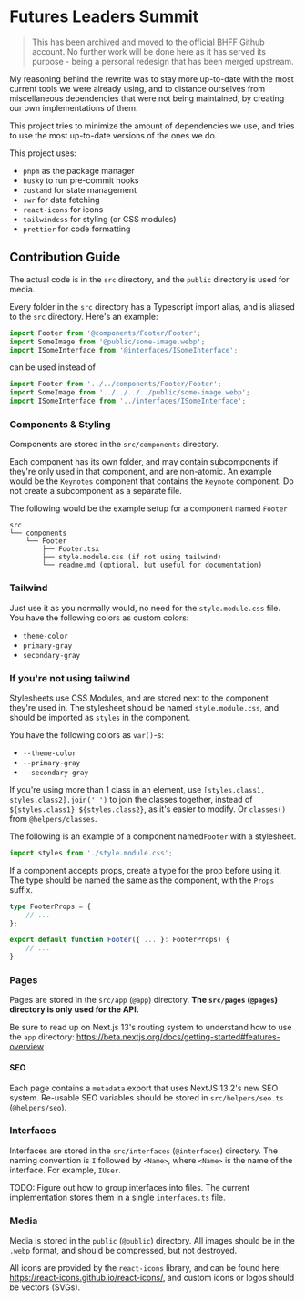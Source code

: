 # Futures Leaders Summit

> This has been archived and moved to the official BHFF Github account. No further work will be done here as it has served its purpose - being a personal redesign that has been merged upstream.

My reasoning behind the rewrite was to stay more up-to-date with the most
current tools we were already using, and to distance ourselves from
miscellaneous dependencies that were not being maintained, by creating our own
implementations of them.

This project tries to minimize the amount of dependencies we use, and tries to
use the most up-to-date versions of the ones we do.

This project uses:

-   `pnpm` as the package manager
-   `husky` to run pre-commit hooks
-   `zustand` for state management
-   `swr` for data fetching
-   `react-icons` for icons
-   `tailwindcss` for styling (or CSS modules)
-   `prettier` for code formatting

## Contribution Guide

The actual code is in the `src` directory, and the `public` directory is used
for media.

Every folder in the `src` directory has a Typescript import alias, and is
aliased to the `src` directory. Here's an example:

```typescript
import Footer from '@components/Footer/Footer';
import SomeImage from '@public/some-image.webp';
import ISomeInterface from '@interfaces/ISomeInterface';
```

can be used instead of

```typescript
import Footer from '../../components/Footer/Footer';
import SomeImage from '../../../../public/some-image.webp';
import ISomeInterface from '../interfaces/ISomeInterface';
```

### Components & Styling

Components are stored in the `src/components` directory.

Each component has its own folder, and may contain subcomponents if they're only
used in that component, and are non-atomic. An example would be the `Keynotes`
component that contains the `Keynote` component. Do not create a subcomponent as
a separate file.

The following would be the example setup for a component named `Footer`

```
src
└── components
    └── Footer
        ├── Footer.tsx
        ├── style.module.css (if not using tailwind)
        └── readme.md (optional, but useful for documentation)
```

### Tailwind

Just use it as you normally would, no need for the `style.module.css` file. You
have the following colors as custom colors:

-   `theme-color`
-   `primary-gray`
-   `secondary-gray`

### If you're not using tailwind

Stylesheets use CSS Modules, and are stored next to the component they're used
in. The stylesheet should be named `style.module.css`, and should be imported as
`styles` in the component.

You have the following colors as `var()`-s:

-   `--theme-color`
-   `--primary-gray`
-   `--secondary-gray`

If you're using more than 1 class in an element, use
`[styles.class1, styles.class2].join(' ')` to join the classes together, instead
of `${styles.class1} ${styles.class2}`, as it's easier to modify. Or `classes()` from `@helpers/classes`.

The following is an example of a component named`Footer` with a stylesheet.

```typescript
import styles from './style.module.css';
```

If a component accepts props, create a type for the prop before using it. The
type should be named the same as the component, with the `Props` suffix.

```typescript
type FooterProps = {
	// ...
};

export default function Footer({ ... }: FooterProps) {
	// ...
}
```

### Pages

Pages are stored in the `src/app` (`@app`) directory. **The `src/pages`
(`@pages`) directory is only used for the API.**

Be sure to read up on Next.js 13's routing system to understand how to use the
`app` directory: https://beta.nextjs.org/docs/getting-started#features-overview

#### SEO

Each page contains a `metadata` export that uses NextJS 13.2's new SEO system.
Re-usable SEO variables should be stored in `src/helpers/seo.ts`
(`@helpers/seo`).

### Interfaces

Interfaces are stored in the `src/interfaces` (`@interfaces`) directory. The
naming convention is `I` followed by `<Name>`, where `<Name>` is the name of the
interface. For example, `IUser`.

TODO: Figure out how to group interfaces into files. The current implementation
stores them in a single `interfaces.ts` file.

### Media

Media is stored in the `public` (`@public`) directory. All images should be in
the `.webp` format, and should be compressed, but not destroyed.

All icons are provided by the `react-icons` library, and can be found here:
https://react-icons.github.io/react-icons/, and custom icons or logos should be
vectors (SVGs).
